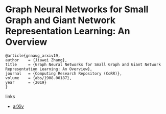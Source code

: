 # Graph Neural Networks for Small Graph and Giant Network Representation Learning: An Overview

```
@article{gnnaug_arxiv19,
author    = {Jiawei Zhang},
title     = {Graph Neural Networks for Small Graph and Giant Network Representation Learning: An Overview},
journal   = {Computing Research Repository (CoRR)},
volume    = {abs/1908.00187},
year      = {2019}
}
```

links
- [arXiv](https://arxiv.org/abs/1908.00187)
